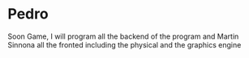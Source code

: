 # Pedro
Soon Game, I will program all the backend of the program and Martin Sinnona all the fronted including the physical and the graphics engine
